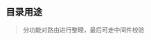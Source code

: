<!--
 * @Description: 
 * @Version: Beata1.0
 * @Author: 【B站&公众号】Rong姐姐好可爱
 * @Date: 2020-09-15 23:51:15
 * @LastEditors: 【B站&公众号】Rong姐姐好可爱
 * @LastEditTime: 2020-09-15 23:51:45
-->
## 目录用途

> 分功能对路由进行整理，最后可走中间件校验
